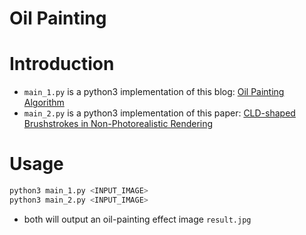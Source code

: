 Oil Painting
===
# Introduction
- `main_1.py` is a python3 implementation of this blog: [Oil Painting Algorithm](http://supercomputingblog.com/graphics/oil-painting-algorithm/)
- `main_2.py` is a python3 implementation of this paper: [CLD-shaped Brushstrokes in Non-Photorealistic Rendering](https://arxiv.org/ftp/arxiv/papers/1002/1002.4317.pdf)

# Usage
```bash
python3 main_1.py <INPUT_IMAGE>
python3 main_2.py <INPUT_IMAGE>
```
- both will output an oil-painting effect image `result.jpg`
